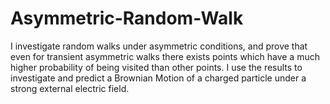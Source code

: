 # Asymmetric-Random-Walk
I investigate random walks under asymmetric conditions, and prove that even for transient asymmetric walks there exists points which have a much higher probability of being visited than other points. I use the results to investigate and predict a Brownian Motion of a charged particle under a strong external electric field.
